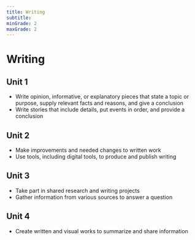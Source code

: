 ```yaml
---
title: Writing
subtitle: 
minGrade: 2
maxGrade: 2
---
```

# Writing


## Unit 1
* Write opinion, informative, or explanatory pieces that state a topic or purpose, supply relevant facts and reasons, and give a conclusion
* Write stories that include details, put events in order, and provide a conclusion

## Unit 2
* Make improvements and needed changes to written work
* Use tools, including digital tools, to produce and publish writing

## Unit 3
* Take part in shared research and writing projects
* Gather information from various sources to answer a question

## Unit 4
* Create written and visual works to summarize and share information